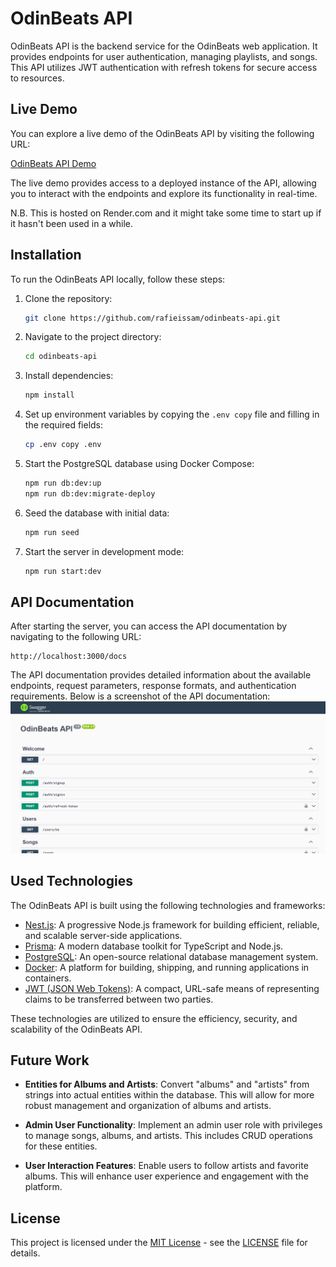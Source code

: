 # OdinBeats API

OdinBeats API is the backend service for the OdinBeats web application. It provides endpoints for user authentication, managing playlists, and songs. This API utilizes JWT authentication with refresh tokens for secure access to resources.

## Live Demo

You can explore a live demo of the OdinBeats API by visiting the following URL:

[OdinBeats API Demo](https://odinbeats-api.onrender.com)

The live demo provides access to a deployed instance of the API, allowing you to interact with the endpoints and explore its functionality in real-time.

N.B. This is hosted on Render.com and it might take some time to start up if it hasn't been used in a while.

## Installation

To run the OdinBeats API locally, follow these steps:

1. Clone the repository:

   ```bash
   git clone https://github.com/rafieissam/odinbeats-api.git
   ```

2. Navigate to the project directory:

   ```bash
   cd odinbeats-api
   ```

3. Install dependencies:

   ```bash
   npm install
   ```

4. Set up environment variables by copying the `.env copy` file and filling in the required fields:

   ```bash
   cp .env copy .env
   ```

5. Start the PostgreSQL database using Docker Compose:

   ```bash
   npm run db:dev:up
   npm run db:dev:migrate-deploy
   ```

6. Seed the database with initial data:

   ```bash
   npm run seed
   ```

7. Start the server in development mode:

   ```bash
   npm run start:dev
   ```

## API Documentation

After starting the server, you can access the API documentation by navigating to the following URL:
```
http://localhost:3000/docs
```
The API documentation provides detailed information about the available endpoints, request parameters, response formats, and authentication requirements. Below is a screenshot of the API documentation:
![API Documentation](screenshots/docs.png)

## Used Technologies

The OdinBeats API is built using the following technologies and frameworks:

- [Nest.js](https://nestjs.com/): A progressive Node.js framework for building efficient, reliable, and scalable server-side applications.
- [Prisma](https://www.prisma.io/): A modern database toolkit for TypeScript and Node.js.
- [PostgreSQL](https://www.postgresql.org/): An open-source relational database management system.
- [Docker](https://www.docker.com/): A platform for building, shipping, and running applications in containers.
- [JWT (JSON Web Tokens)](https://jwt.io/): A compact, URL-safe means of representing claims to be transferred between two parties.

These technologies are utilized to ensure the efficiency, security, and scalability of the OdinBeats API.

## Future Work

- **Entities for Albums and Artists**: Convert "albums" and "artists" from strings into actual entities within the database. This will allow for more robust management and organization of albums and artists.

- **Admin User Functionality**: Implement an admin user role with privileges to manage songs, albums, and artists. This includes CRUD operations for these entities.

- **User Interaction Features**: Enable users to follow artists and favorite albums. This will enhance user experience and engagement with the platform.

## License

This project is licensed under the [MIT License](https://opensource.org/licenses/MIT) - see the [LICENSE](LICENSE) file for details.